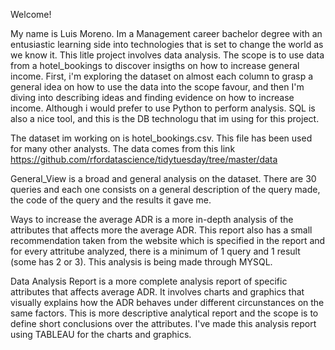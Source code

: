 Welcome!

My name is Luis Moreno. Im a Management career bachelor degree with an entusiastic learning side into technologies that is set to change
the world as we know it. 
This litle project involves data analysis. The scope is to use data from a hotel_bookings to discover insigths on how to increase general
income. First, i'm exploring the dataset on almost each column to grasp a general idea on how to use the data into the scope favour, and then
I'm diving into describing ideas and finding evidence on how to increase income.
Although i would prefer to use Python to perform analysis. SQL is also a nice tool, and this is the DB technologu that im using for this 
project.

The dataset im working on is hotel_bookings.csv. This file has been used for many other analysts. The data comes from this link
https://github.com/rfordatascience/tidytuesday/tree/master/data

General_View is a broad and general analysis on the dataset. There are 30 queries and each one consists on a general description of the query made, 
the code of the query and the results it gave me.

Ways to increase the average ADR is a more in-depth analysis of the attributes that affects more the average ADR. This report also has a small 
recommendation taken from the website which is specified in the report and for every attritube analyzed, there is a minimum of 1 query and 1 
result (some has 2 or 3). This analysis is being made through MYSQL.

Data Analysis Report is a more complete analysis report of specific attributes that affects average ADR. It involves charts and graphics that visually
explains how the ADR behaves under different circunstances on the same factors. This is more descriptive analytical report and the scope is to define 
short conclusions over the attributes. I've made this analysis report using TABLEAU for the charts and graphics.
